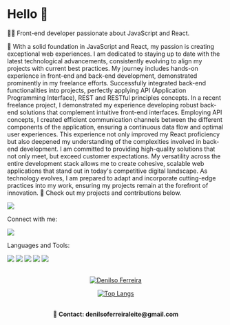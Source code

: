 # Hello :rocket:

👨‍💻 Front-end developer passionate about JavaScript and React.

🚀 With a solid foundation in JavaScript and React, my passion is creating exceptional web experiences. I am dedicated to staying up to date with the latest technological advancements, consistently evolving to align my projects with current best practices.
My journey includes hands-on experience in front-end and back-end development, demonstrated prominently in my freelance efforts. Successfully integrated back-end functionalities into projects, perfectly applying API (Application Programming Interface), REST and RESTful principles concepts.
In a recent freelance project, I demonstrated my experience developing robust back-end solutions that complement intuitive front-end interfaces. Employing API concepts, I created efficient communication channels between the different components of the application, ensuring a continuous data flow and optimal user experiences. This experience not only improved my React proficiency but also deepened my understanding of the complexities involved in back-end development.
I am committed to providing high-quality solutions that not only meet, but exceed customer expectations. My versatility across the entire development stack allows me to create cohesive, scalable web applications that stand out in today's competitive digital landscape. As technology evolves, I am prepared to adapt and incorporate cutting-edge practices into my work, ensuring my projects remain at the forefront of innovation.
📁 Check out my projects and contributions below.

<div>
<a href="https://github.com/DenilsoferreiraL?tab=repositories"><img src="https://img.shields.io/badge/GitHub-100000?style=for-the-badge&logo=github&logoColor=white"/></a>
  <br/>
<p>Connect with me: </p>
<a href="https://www.linkedin.com/in/denilso-ferreira-leite/"><img src="https://img.shields.io/badge/LinkedIn-0077B5?style=for-the-badge&logo=linkedin&logoColor=white"/></a>
<br/>
  
Languages and Tools:

<div >
<img src="https://img.shields.io/badge/HTML5-E34F26?style=for-the-badge&logo=html5&logoColor=white"> 
<img src="https://img.shields.io/badge/CSS3-1572B6?style=for-the-badge&logo=css3&logoColor=white">
<img src="https://img.shields.io/badge/JavaScript-F7DF1E?style=for-the-badge&logo=javascript&logoColor=black">
<img src="https://img.shields.io/badge/Node.js-43853D?style=for-the-badge&logo=node.js&logoColor=white">
<img src="https://img.shields.io/badge/React-20232A?style=for-the-badge&logo=react&logoColor=61DAFB"></div>
<br/>
<div align=center>
  
[![Denilso Ferreira](https://github-readme-stats.vercel.app/api?username=DenilsoferreiraL)](https://github.com/anuraghazra/github-readme-stats )


[![Top Langs](https://github-readme-stats.vercel.app/api/top-langs/?username=DenilsoferreiraL)](https://github.com/anuraghazra/github-readme-stats)

<br/>
📧 <strong>Contact:<strong> denilsoferreiraleite@gmail.com
</div>

